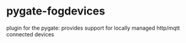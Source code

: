 # pygate-fogdevices
plugin for the pygate: provides support for locally managed http/mqtt connected devices
